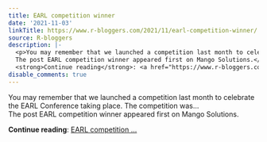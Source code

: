 ```yaml
---
title: EARL competition winner
date: '2021-11-03'
linkTitle: https://www.r-bloggers.com/2021/11/earl-competition-winner/
source: R-bloggers
description: |-
  <p>You may remember that we launched a competition last month to celebrate the EARL Conference taking place. The competition was...<br />
  The post EARL competition winner appeared first on Mango Solutions.</p>
  <strong>Continue reading</strong>: <a href="https://www.r-bloggers.com/2021/11/earl-competition-winner/">EARL competition ...
disable_comments: true
---
```

<p>You may remember that we launched a competition last month to celebrate the EARL Conference taking place. The competition was...<br />
The post EARL competition winner appeared first on Mango Solutions.</p>
<strong>Continue reading</strong>: <a href="https://www.r-bloggers.com/2021/11/earl-competition-winner/">EARL competition ...